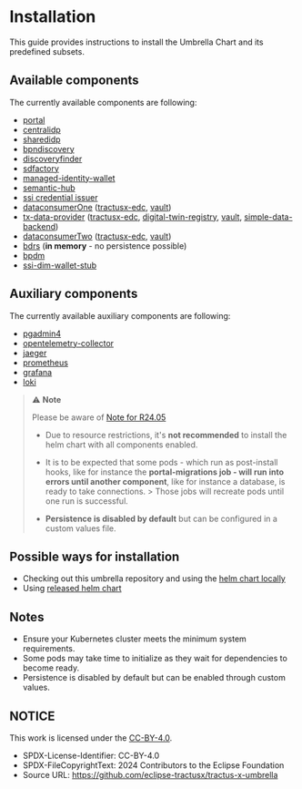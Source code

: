 # Installation

This guide provides instructions to install the Umbrella Chart and its predefined subsets.

## Available components

The currently available components are following:

- [portal](https://github.com/eclipse-tractusx/portal/tree/portal-2.3.0)
- [centralidp](https://github.com/eclipse-tractusx/portal-iam/tree/v4.0.1)
- [sharedidp](https://github.com/eclipse-tractusx/portal-iam/tree/v4.0.1)
- [bpndiscovery](https://github.com/eclipse-tractusx/sldt-bpn-discovery/tree/bpndiscovery-0.5.1)
- [discoveryfinder](https://github.com/eclipse-tractusx/sldt-discovery-finder/tree/discoveryfinder-0.5.1)
- [sdfactory](https://github.com/eclipse-tractusx/sd-factory/tree/sdfactory-2.1.21)
- [managed-identity-wallet](https://github.com/eclipse-tractusx/managed-identity-wallet/tree/v0.4.0)
- [semantic-hub](https://github.com/eclipse-tractusx/sldt-semantic-hub/tree/semantic-hub-0.5.0)
- [ssi credential issuer](https://github.com/eclipse-tractusx/ssi-credential-issuer/tree/v1.2.0)
- [dataconsumerOne](https://github.com/eclipse-tractusx/tractus-x-umbrella/tree/main/charts/tx-data-provider) ([tractusx-edc](https://github.com/eclipse-tractusx/tractusx-edc/tree/0.7.1), [vault](https://github.com/hashicorp/vault-helm/tree/v0.20.0))
- [tx-data-provider](https://github.com/eclipse-tractusx/tractus-x-umbrella/tree/main/charts/tx-data-provider) ([tractusx-edc](https://github.com/eclipse-tractusx/tractusx-edc/tree/0.7.1), [digital-twin-registry](https://github.com/eclipse-tractusx/sldt-digital-twin-registry/tree/digital-twin-registry-0.6.3), [vault](https://github.com/hashicorp/vault-helm/tree/v0.20.0), [simple-data-backend](https://github.com/eclipse-tractusx/tractus-x-umbrella/tree/main/charts/simple-data-backend))
- [dataconsumerTwo](https://github.com/eclipse-tractusx/tractus-x-umbrella/tree/main/charts/tx-data-provider) ([tractusx-edc](https://github.com/eclipse-tractusx/tractusx-edc/tree/0.7.1), [vault](https://github.com/hashicorp/vault-helm/tree/v0.20.0))
- [bdrs](https://github.com/eclipse-tractusx/bpn-did-resolution-service/tree/0.5.2) (**in memory** - no persistence possible)
- [bpdm](https://github.com/eclipse-tractusx/bpdm/tree/release/6.2.x)
- [ssi-dim-wallet-stub](https://github.com/eclipse-tractusx/ssi-dim-wallet-stub/releases/tag/ssi-dim-wallet-stub-0.1.2)

## Auxiliary components

The currently available auxiliary components are following:

- [pgadmin4](https://artifacthub.io/packages/helm/runix/pgadmin4/1.25.0)
- [opentelemetry-collector](https://github.com/open-telemetry/opentelemetry-helm-charts/tree/opentelemetry-collector-0.90.0)
- [jaeger](https://github.com/jaegertracing/helm-charts/tree/jaeger-3.0.7)
- [prometheus](https://github.com/prometheus-community/helm-charts/tree/prometheus-27.1.08)
- [grafana](https://github.com/grafana/helm-charts/tree/grafana-8.10.1)
- [loki](https://github.com/grafana/loki/tree/helm-loki-6.27.0)

> :warning: **Note**
>
> Please be aware of [Note for R24.05](/docs/user/note-r2405-onwards)
>
> - Due to resource restrictions, it's **not recommended** to install the helm chart with all components enabled.
>
> - It is to be expected that some pods - which run as post-install hooks, like for instance the **portal-migrations job - will run into errors until another component**, like for instance a database, is ready to take connections.
    > Those jobs will recreate pods until one run is successful.
>
> - **Persistence is disabled by default** but can be configured in a custom values file.

## Possible ways for installation

- Checking out this umbrella repository and using the [helm chart locally](local-repository.md)
- Using [released helm chart](released-chart.md)

## Notes

- Ensure your Kubernetes cluster meets the minimum system requirements.
- Some pods may take time to initialize as they wait for dependencies to become ready.
- Persistence is disabled by default but can be enabled through custom values.

## NOTICE

This work is licensed under the [CC-BY-4.0](https://creativecommons.org/licenses/by/4.0/legalcode).

* SPDX-License-Identifier: CC-BY-4.0
* SPDX-FileCopyrightText: 2024 Contributors to the Eclipse Foundation
* Source URL: <https://github.com/eclipse-tractusx/tractus-x-umbrella>
